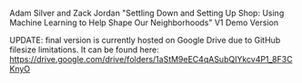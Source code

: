 Adam Silver and Zack Jordan
"Settling Down and Setting Up Shop: Using Machine Learning to Help Shape Our Neighborhoods"
V1 Demo Version

UPDATE: final version is currently hosted on Google Drive due to GitHub filesize limitations. It can be found here: https://drive.google.com/drive/folders/1aStM9eEC4qASubQIYkcv4P1_8F3CKnyO
